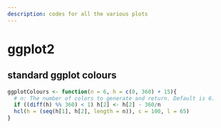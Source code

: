 ```yaml
---
description: codes for all the various plots
---
```


# ggplot2

## standard ggplot colours

```r
ggplotColours <- function(n = 6, h = c(0, 360) + 15){
  # n: The number of colors to generate and return. Default is 6.
  if ((diff(h) %% 360) < 1) h[2] <- h[2] - 360/n
  hcl(h = (seq(h[1], h[2], length = n)), c = 100, l = 65)
}
```




